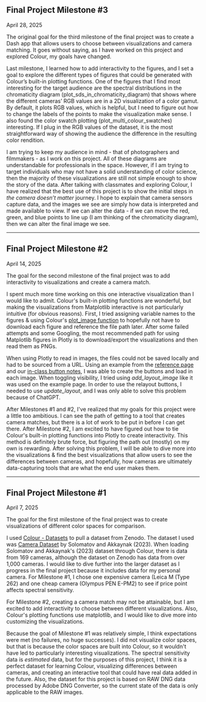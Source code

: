 ## **Final Project Milestone #3** ##

April 28, 2025

The original goal for the third milestone of the final project was to create a Dash app that allows users to choose between visualizations and camera matching. It goes without saying, as I have worked on this project and explored Colour, my goals have changed.

Last milestone, I learned how to add interactivity to the figures, and I set a goal to explore the different types of figures that could be generated with Colour’s built-in plotting functions. One of the figures that I find most interesting for the target audience are the spectral distributions in the chromaticity diagram (plot_sds_in_chromaticity_diagram) that shows where the different cameras’ RGB values are in a 2D visualization of a color gamut. By default, it plots RGB values, which is helpful, but I need to figure out how to change the labels of the points to make the visualization make sense. I also found the color swatch plotting (plot_multi_colour_swatches) interesting. If I plug in the RGB values of the dataset, it is the most straightforward way of showing the audience the difference in the resulting color rendition.

I am trying to keep my audience in mind - that of photographers and filmmakers - as I work on this project. All of these diagrams are understandable for professionals in the space. However, if I am trying to target individuals who may not have a solid understanding of color science, then the majority of these visualizations are still not simple enough to show the story of the data. After talking with classmates and exploring Colour, I have realized that the best use of this project is to show the initial steps in *the camera doesn’t matter* journey. I hope to explain that camera sensors capture data, and the images we see are simply how data is interpreted and made available to view. If we can alter the data - if we can move the red, green, and blue points to line up (I am thinking of the chromaticity diagram), then we can alter the final image we see.

***

## **Final Project Milestone #2**

April 14, 2025

The goal for the second milestone of the final project was to add interactivity to visualizations and create a camera match.

I spent much more time working on this one interactive visualization than I would like to admit. Colour's built-in plotting functions are wonderful, but making the visualizations from Matplotlib interactive is not particularly intuitive (for obvious reasons). First, I tried assigning variable names to the figures & using Colour's [plot_image function](https://colour.readthedocs.io/en/latest/generated/colour.plotting.plot_image.html#colour.plotting.plot_image) to hopefully not have to download each figure and reference the file path later. After some failed attempts and some Googling, the most recommended path for using Matplotlib figures in Plotly is to download/export the visualizations and then read them as PNGs.

When using Plotly to read in images, the files could not be saved locally and had to be sourced from a URL. Using an example from the [reference page](https://plotly.com/python/images/#zoom-on-static-images) and our [in-class button notes](https://github.com/dataesilva/indata_sp25/blob/main/plotly-buttons-prep.ipynb), I was able to create the buttons and load in each image. When toggling visibility, I tried using *add_layout_image* like it was used on the example page. In order to use the relayout buttons, I needed to use *update_layout*, and I was only able to solve this problem because of ChatGPT.

After Milestones #1 and #2, I've realized that my goals for this project were a little too ambitious. I can see the path of getting to a tool that creates camera matches, but there is a lot of work to be put in before I can get there. After Milestone #2, I am excited to have figured out how to tie Colour's built-in plotting functions into Plotly to create interactivity. This method is definitely brute force, but figuring the path out (mostly) on my own is rewarding. After solving this problem, I will be able to dive more into the visualizations & find the best visualizations that allow users to see the differences between cameras, and hopefully, how cameras are ultimately data-capturing tools that are what the end user makes them.

***

## **Final Project Milestone #1**

April 7, 2025

The goal for the first milestone of the final project was to create visualizations of different color spaces for comparison.

I used [Colour - Datasets](https://github.com/colour-science/colour-datasets) to pull a dataset from Zenodo. The dataset I used was [Camera Dataset](https://zenodo.org/records/8314702) by Solomatov and Akkaynak (2023)[](https://color-lab-eilat.github.io/Spectral-sensitivity-estimation-web/). When loading  Solomatov and Akkaynak's (2023) dataset through  Colour, there is data from 169 cameras, although the dataset on Zenodo has data from over 1,000 cameras. I would like to dive further into the larger dataset as I progress in the final project because it includes data for my personal camera. For Milestone #1, I chose one expensive camera (Leica M (Type 262) and one cheap camera (Olympus PEN E-PM2) to see if price point affects spectral sensitivity.

For Milestone #2, creating a camera match may not be attainable, but I am excited to add interactivity to choose between different visualizations. Also, Colour's plotting functions use matplotlib, and I would like to dive more into customizing the visualizations.

Because the goal of Milestone #1 was relatively simple, I think expectations were met (no failures, no huge successes). I did not visualize color spaces, but that is because the color spaces are built into Colour, so it wouldn't have led to particularly interesting visualizations. The spectral sensitivity data is *estimated* data, but for the purposes of this project, I think it is a perfect dataset for learning Colour, visualizing differences between cameras, and creating an interactive tool that could have real data added in the future. Also, the dataset for this project is based on RAW DNG data processed by Adobe DNG Converter, so the current state of the data is only applicable to the RAW images.
